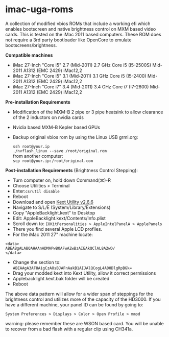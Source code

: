 # imac-uga-roms
A collection of modified vbios ROMs that include a working efi which enables bootscreen and native brightness control on MXM based video cards. This is tested on the iMac 2011 based computers. These ROM does not require a 3rd party bootloader like OpenCore to emulate bootscreens/brightness.

**Compatible machines**
- iMac 27-Inch "Core i5" 2.7 (Mid-2011)	2.7 GHz Core i5 (I5-2500S)	Mid-2011	A1312 (EMC 2429)	iMac12,2
- iMac 27-Inch "Core i5" 3.1 (Mid-2011)	3.1 GHz Core i5 (I5-2400)	Mid-2011	A1312 (EMC 2429)	iMac12,2
- iMac 27-Inch "Core i7" 3.4 (Mid-2011)	3.4 GHz Core i7 (I7-2600)	Mid-2011	A1312 (EMC 2429)	iMac12,2

**Pre-installation Requirements**
- Modification of the MXM-B 2 pipe or 3 pipe heatsink to allow clearance of the 2 inductors on nvidia cards  
- Nvidia based MXM-B Kepler based GPUs  
- Backup original vbios rom by using the Linux USB grml.org:  
  
  `ssh root@your.ip`  
  `./nvflash_linux --save /root/original.rom`  
  from another computer:  
  `scp root@your.ip:/root/original.com`

**Post-installation Requirements** 
 (Brightness Control Stepping):
- Turn computer on, hold down Command(⌘)-R
- Choose Utilities > Terminal
- Enter:`csrutil disable`
- Reboot
- Download and open [Kext Utility v2.6.6](http://cvad-mac.narod.ru/index/0-4)
- Navigate to S/L/E (System/Library/Extensions)
- Copy "AppleBacklight.kext" to Desktop
- Edit: AppleBacklight.kext/Contents/Info.plist
- Scroll down to: `IOKitPersonalities > AppleIntelPanelA > ApplePanels`
- There you find several Apple LCD profiles.
- For the iMac 2011 27" machine locate: 
```<key>F10Ta007</key>
<data>
ABEABgALABQAHAAnADMAPwBOAFwAZwBzAIEAkQClAL8A2wD/
</data>
```
- Change the <data> section to: `ABEAAgA3AF8AigCzAOsBJAFnAakB1AIJAlQCogL4A00DlgRpBGk=`
- Drag your modded kext into Kext Utility, allow it correct permissions
- Applebacklight.kext.bak folder will be created
- Reboot

The above data pattern will allow for a wider span of steppings for the brightness control and utilizes more of the capacity of the HD3000. If you have a different machine, your panel ID can be found by going to:

`System Preferences > Displays > Color > Open Profile > mmod`

warning: please remember these are WSON based card. You will be unable to recover from a bad flash with a regular clip using CH341a.
